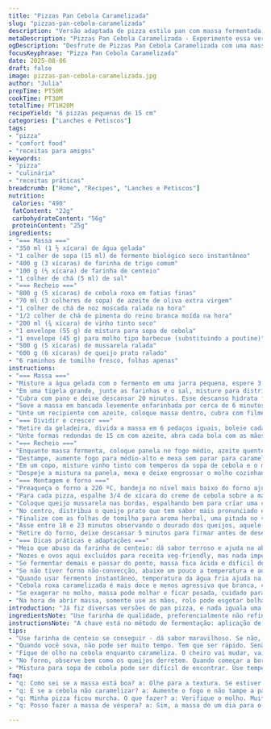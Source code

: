 ```yaml
---
title: "Pizzas Pan Cebola Caramelizada"
slug: "pizzas-pan-cebola-caramelizada"
description: "Versão adaptada de pizza estilo pan com massa fermentada no frio, recheio inspirado em sopa de cebola francesa, usando cebola roxa para um toque mais doce e vinho tinto para profundidade. Massa combinando farinha comum com farinha de centeio para textura e sabor. Queijos modificados, gruyère trocado por queijo prato, dando cremosidade e um sabor conhecido no Brasil. Tratamento cuidadoso da cebola, caramelizando até dourar bem, finalizado com tomilho fresco. Leves ajustes nos tempos para respeitar fermentação e garantir crocância. Receita prática para fornos domésticos sem função convecção, com dicas para lidar com fermentação e controle de umidade. Produz seis pizzas de 15 cm, porções individuais, perfeitas para reunião com a família ou amigos."
metaDescription: "Pizzas Pan Cebola Caramelizada - Experimente essa versão deliciosa com cebola roxa e vinho tinto, crocante por fora e macia por dentro."
ogDescription: "Desfrute de Pizzas Pan Cebola Caramelizada com uma massa perfeita e um recheio de cebola roxa, equilibrando sabores intensos com um toque doce."
focusKeyphrase: "Pizza Pan Cebola Caramelizada"
date: 2025-08-06
draft: false
image: pizzas-pan-cebola-caramelizada.jpg
author: "Julia"
prepTime: PT50M
cookTime: PT30M
totalTime: PT1H20M
recipeYield: "6 pizzas pequenas de 15 cm"
categories: ["Lanches e Petiscos"]
tags:
- "pizza"
- "comfort food"
- "receitas para amigos"
keywords:
- "pizza"
- "culinária"
- "receitas práticas"
breadcrumb: ["Home", "Recipes", "Lanches e Petiscos"]
nutrition: 
 calories: "490"
 fatContent: "22g"
 carbohydrateContent: "56g"
 proteinContent: "25g"
ingredients:
- "=== Massa ==="
- "350 ml (1 ½ xícara) de água gelada"
- "1 colher de sopa (15 ml) de fermento biológico seco instantâneo"
- "400 g (3 xícaras) de farinha de trigo comum"
- "100 g (⅔ xícara) de farinha de centeio"
- "1 colher de chá (5 ml) de sal"
- "=== Recheio ==="
- "800 g (5 xícaras) de cebola roxa em fatias finas"
- "70 ml (3 colheres de sopa) de azeite de oliva extra virgem"
- "1 colher de chá de noz moscada ralada na hora"
- "1/2 colher de chá de pimenta do reino branca moída na hora"
- "200 ml (¾ xícara) de vinho tinto seco"
- "1 envelope (55 g) de mistura para sopa de cebola"
- "1 envelope (45 g) para molho tipo barbecue (substituindo a poutine)"
- "500 g (5 xícaras) de mussarela ralada"
- "600 g (6 xícaras) de queijo prato ralado"
- "6 raminhos de tomilho fresco, folhas apenas"
instructions:
- "=== Massa ==="
- "Misture a água gelada com o fermento em uma jarra pequena, espere 3 minutos até começar a ativar (bolhinhas). Se não borbulhar, descarte, fermento velho dá ruim."
- "Em uma tigela grande, junte as farinhas e o sal, misture para distribuir. Vá adicionando a mistura de água e fermento aos poucos, mexendo com colher de pau até começar a formar uma massa quase grudenta, faça rápido para não desenvolver glúten demais desde o começo."
- "Cubra com pano e deixe descansar 20 minutos. Esse descanso hidrata farinhas e facilita sova."
- "Sove a massa em bancada levemente enfarinhada por cerca de 6 minutos até ficar elástica, macia, mas ainda pegajosa. Se grudar nas mãos, pode polvilhar um pouco mais de farinha, mas pouca, a massa precisa segurar umidade para a estrutura da pan pizza."
- "Unte um recipiente com azeite, coloque massa dentro, cubra com filme plástico e manda pra geladeira por 20 horas. Libera sabores, melhora fermentação, permite fermentação lenta para crosta mais saborosa."
- "=== Dividir e crescer ==="
- "Retire da geladeira, divida a massa em 6 pedaços iguais, boleie cada um, polvilhe levemente farinha sob as bolas, disponha numa assadeira. Cubra com pano úmido e deixe descansar em ambiente levemente aquecido (25 a 28 ºC) por 65 a 70 minutos ou até que dobre de tamanho."
- "Unte formas redondas de 15 cm com azeite, abra cada bola com as mãos empurrando suavemente para se encaixar sem força nas formas. Cubra novamente com pano úmido, repouse por 1 hora para uma segunda fermentação, criando bolhas que deixam a massa aerada e crocante nas bordas."
- "=== Recheio ==="
- "Enquanto massa fermenta, coloque panela no fogo médio, azeite quente, adicione cebola fatiada, noz moscada, pimenta branca. Tampe e deixe amolecer por 6 minutos, mexendo de vez em quando para não queimar."
- "Destampe, aumente fogo para médio-alto e mexa sem parar para caramelizar as cebolas. Use essa técnica para obter aquela cor âmbar típica e doçura intensa. Se as cebolas começarem a grudar no fundo, adicione um fio de água ou vinho para desgrudar sem apagar a cocção."
- "Em um copo, misture vinho tinto com temperos da sopa de cebola e o molho barbecue. Essa troca é meu toque: molho barbecue dá um contraponto agridoce e defumado que casou perfeitamente com a cebola."
- "Despeje a mistura na panela, mexa e deixe engrossar o molho cozinhando até textura de pasta solta, consegue perceber na cor e na redução. Apague o fogo e transfira para uma tigela, deixe amornar e leve à geladeira até esfriar totalmente, por pelo menos 2 horas."
- "=== Montagem e forno ==="
- "Preaqueça o forno a 220 ºC, bandeja no nível mais baixo do forno ajuda a crosta ficar crocante, sem queime embaixo. Não uso convecção, então precisa de calor direto forte e paciência."
- "Para cada pizza, espalhe 3/4 de xícara do creme de cebola sobre a massa, não exagere para não molhar demais."
- "Coloque queijo mussarela nas bordas, espalhando bem para criar uma crosta derretida com sabor suave."
- "No centro, distribua o queijo prato que tem sabor mais pronunciado e textura cremosa, fica top no recheio."
- "Finalize com as folhas de tomilho para aroma herbal, uma pitada no visual e na boca."
- "Asse entre 18 e 23 minutos observando o dourado dos queijos, aquele ponto onde eles borbulham e começam a formar aquela crosta levemente caramelizada."
- "Retire do forno, deixe descansar 5 minutos para firmar antes de desenformar e servir. Massa quente demais rasga fácil."
- "=== Dicas práticas e adaptações ==="
- "Meio que abuso da farinha de centeio: dá sabor terroso e ajuda na absorção da umidade sem pesar a massa. Se não tiver, pode trocar por farinha integral."
- "Nozes e ovos aqui excluídos para receita veg-friendly, mas nada impede de adicionar um pouquinho de creme vegetal se quiser enriquecer."
- "Se fermentar demais e passar do ponto, massa fica ácida e difícil de abrir, nesse caso vale sovar rápido só pra redistribuir o gás e fazer pequenas pizzas mudança visual."
- "Se não tiver forno não-convecção, abaixe um pouco a temperatura e aumente o tempo, quase dobrando na última etapa, até o queijo dourar e massa ficar crocante no fundo. Forno torra rápido, sempre fica atento."
- "Quando usar fermento instantâneo, temperatura da água fria ajuda na fermentação longa e sabor melhor – água quente ativa muito rápido fermento, perde sabor."
- "Cebola roxa caramelizada é mais doce e menos agressiva que branca, combina melhor com toque adocicado do vinho tinto."
- "Se exagerar no molho, massa pode molhar e ficar pesada, cuidado para espalhar uniformemente e não demais."
- "Na hora de abrir massa, somente use as mãos, rolo pode esgotar bolhas, perde textura característica das pan pizzas."
introduction: "Já fiz diversas versões de pan pizza, e nada iguala uma massa bem fermentada no frio – o sabor se constrói aos poucos. Trocando a farinha branca por centeio temos uma textura que segura bem o recheio úmido dessa sopa de cebola transformada em pizza. Cebola roxa veio do acaso, mas abriu um caminho de sabor mais complexo, menos agressivo, ótimo para quem não suporta gosto forte de cebola tradicional. De volta à cozinha, vinho tinto substitui o branco, influencia no ideal equilíbrio entre doce, ácido e um toque robusto. O queijo prato aqui substitui o gruyère porque derrete bem, tem aquele creme prolongado que sustenta cada mordida sem esmagar a massa. No fundo, sempre uma pizza que respeita seu tempo, com olho no visual do queijo bem gratinado e massa levemente dourada, crocante nas bordas, macia no miolo."
ingredientsNote: "Use farinha de qualidade, preferencialmente não refinada. O centeio traz aroma e sabor, enriquecendo a massa fermentada por 20 horas no frio, criando bolhas pequenas e consistentes. Pimenta branca dá um toque sem interferir na coloração do recheio. Noz moscada ralada na hora traz perfume mais vivo. O vinho tinto substitui o branco para um sabor mais encorpado, facilmente encontrado em supermercados. No lugar da mistura para molho à poutine, outro ingrediente comum no Brasil é o molho barbecue, que adiciona uma leve acidez e defumação que funciona surpreendentemente com a cebola caramelizada. O queijo prato é um clássico nacional, derrete e gratina bem. Mussarela além de sabor e elasticidade. Tomilho fresco dá frescor ao sabor intenso da cebola, não omita."
instructionsNote: "A chave está no método de fermentação: aplicação de repouso na geladeira por 20 horas permite que o fermento trabalhe lentamente, elevando sabor e textura. Sovar corretamente (6 minutos) é indispensável para desenvolver glúten, garantindo elasticidade e característica da pan pizza. Dividir a massa, formar bolas e descansar em ambiente ligeiramente úmido aquece a massa para que dobre de tamanho, preparando para a modelagem final no molde untado. Na caramelização, cobrir no início ajuda a cebola amaciar, depois destampar e acelerar a reação de caramelização com fogo maior realça sabor e cor – não esqueça de mexer para não queimar! A mistura dos líquidos com os temperos e o molho barbecue fornece fonte de umidade e sabor que engrossa até virar uma pasta, fundamental para não afogar a massa. Durante montagem, atenção no equilíbrio do recheio para garantir textura final certa, sem pesar ou umedecer demais. No forno, observar visual dos queijos como indicador principal e deixar a pizza descansar ligeiramente antes de desenformar evita rompimento da massa."
tips:
- "Use farinha de centeio se conseguir - dá sabor maravilhoso. Se não, integral pode ajudar. Cuidado com a quantidade. Quer um gosto forte na massa, mas não pesado. Mistura bem."
- "Quando você sova, não pode ser muito tempo. Tem que ser rápido. Senão, massa endurece. Gruda um pouco? Polvilhe farinha na ponta dos dedos. Assim, não seca mas mantém a umidade."
- "Fique de olho na cebola enquanto carameliza. O cheiro vai mudar, vai ficar adocicado. O ponto é quando ela estiver bem dourada, quase com cor âmbar. Isso leva tempo, não atrapalhe mexendo demais."
- "No forno, observe bem como os queijos derretem. Quando começar a borbulhar e dourar, é hora de ficar atento. Esses minutos a mais ou a menos fazem diferença. Não deixe queimar."
- "Mistura para sopa de cebola pode ser difícil de encontrar. Use temperos à sua escolha, mas mantenha o vinho. Ele vai amolecer a cebola e equilibrar doce com ácido. Funciona."
faq:
- "q: Como sei se a massa está boa? a: Olhe para a textura. Se estiver lisa e um pouco grudenta, está. Acolchoada é um bom sinal, humidade é amiga aqui."
- "q: E se a cebola não caramelizar? a: Aumente o fogo e não tampe a panela. Mexa com calma. Tem que soltar o açúcar, é esse o truque para aquele aspecto dourado."
- "q: Minha pizza ficou murcha. O que fazer? a: Verifique o molho. Muito molho pode pesar. Use uma camada fina e saborosa. Deixe a massa descansar antes de montar."
- "q: Posso fazer a massa de véspera? a: Sim, a massa de um dia para o outro é boa. Mais sabor. Frio é o segredo. Um truque, não deixe fermentar demais. Siga o horário."

---
```

